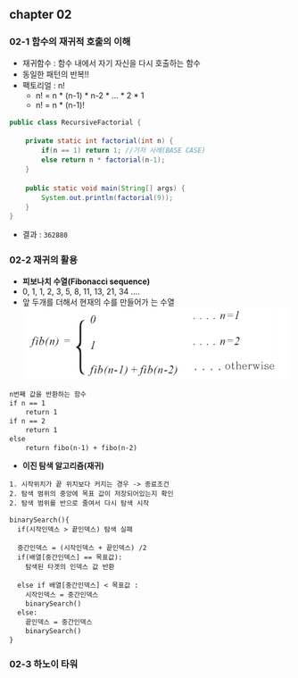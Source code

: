 ## chapter 02
### 02-1 함수의 재귀적 호출의 이해
- 재귀함수 : 함수 내에서 자기 자신을 다시 호출하는 함수
- 동일한 패턴의 반복!!
- 팩토리얼 : n!
  - n! = n * (n-1) * n-2 * ... * 2 * 1
  - n! = n * (n-1)!
```java
public class RecursiveFactorial {

    private static int factorial(int n) {
        if(n == 1) return 1; //기저 사례(BASE CASE)
        else return n * factorial(n-1);
    }

    public static void main(String[] args) {
        System.out.println(factorial(9));
    }
}
```
- 결과 : ``362880``

### 02-2 재귀의 활용
- <strong>피보나치 수열(Fibonacci sequence)</strong>
- 0, 1, 1, 2, 3, 5, 8, 11, 13, 21, 34 ....
- 앞 두개를 더해서 현재의 수를 만들어가 는 수열
![img.png](img.png)
```text
n번째 값을 반환하는 함수
if n == 1 
    return 1
if n == 2
    return 1
else
    return fibo(n-1) + fibo(n-2)   
```

- <strong>이진 탐색 알고리즘(재귀)</strong>
```text
1. 시작위치가 끝 위치보다 커지는 경우 -> 종료조건 
2. 탐색 범위의 중앙에 목표 값이 저장되어있는지 확인
2. 탐색 범위를 반으로 줄여서 다시 탐색 시작
```
```text
binarySearch(){
  if(시작인덱스 > 끝인덱스) 탐색 실패
  
  중간인덱스 = (시작인덱스 + 끝인덱스) /2
  if(배열[중간인덱스] == 목표값):
    탐색된 타겟의 인덱스 값 반환
  
  else if 배열[중간인덱스] < 목표값 :
    시작인덱스 = 중간인덱스
    binarySearch()
  else: 
    끝인덱스 = 중간인덱스
    binarySearch()
}
```

### 02-3 하노이 타워


